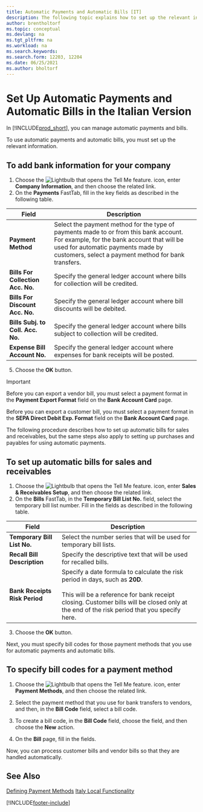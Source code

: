 ```yaml
---
title: Automatic Payments and Automatic Bills [IT]
description: The following topic explains how to set up the relevant information in Business Central to manage automatic payments and bills.
author: brentholtorf
ms.topic: conceptual
ms.devlang: na
ms.tgt_pltfrm: na
ms.workload: na
ms.search.keywords:
ms.search.form: 12203, 12204
ms.date: 06/25/2021
ms.author: bholtorf
---
```

# Set Up Automatic Payments and Automatic Bills in the Italian Version
In [!INCLUDE[prod_short](../../includes/prod_short.md)], you can manage automatic payments and bills.  

To use automatic payments and automatic bills, you must set up the relevant information.  

## To add bank information for your company  

1.  Choose the ![Lightbulb that opens the Tell Me feature.](../../media/ui-search/search_small.png "Tell me what you want to do") icon, enter **Company Information**, and then choose the related link.  
2.  On the **Payments** FastTab, fill in the key fields as described in the following table.  

|Field|Description|  
|------------------------------------|---------------------------------------|  
|**Payment Method**|Select the payment method for the type of payments made to or from this bank account. For example, for the bank account that will be used for automatic payments made by customers, select a payment method for bank transfers.|  
|**Bills For Collection Acc. No.**|Specify the general ledger account where bills for collection will be credited.|  
|**Bills For Discount Acc. No.**|Specify the general ledger account where bill discounts will be debited.|  
|**Bills Subj. to Coll. Acc. No.**|Specify the general ledger account where bills subject to collection will be credited.|  
|**Expense Bill Account No.**|Specify the general ledger account where expenses for bank receipts will be posted.|  

5.  Choose the **OK** button.  

> [!IMPORTANT]  
>  Before you can export a vendor bill, you must select a payment format in the **Payment Export Format** field on the **Bank Account Card** page.  
>   
>  Before you can export a customer bill, you must select a payment format in the **SEPA Direct Debit Exp. Format** field on the **Bank Account Card** page.  

The following procedure describes how to set up automatic bills for sales and receivables, but the same steps also apply to setting up purchases and payables for using automatic payments.  

## To set up automatic bills for sales and receivables  

1.  Choose the ![Lightbulb that opens the Tell Me feature.](../../media/ui-search/search_small.png "Tell me what you want to do") icon, enter **Sales & Receivables Setup**, and then choose the related link.  
2.  On the **Bills** FastTab, in the **Temporary Bill List No.** field, select the temporary bill list number. Fill in the fields as described in the following table.  

|Field|Description|  
|---------------------------------|---------------------------------------|  
|**Temporary Bill List No.**|Select the number series that will be used for temporary bill lists.|  
|**Recall Bill Description**|Specify the descriptive text that will be used for recalled bills.|  
|**Bank Receipts Risk Period**|Specify a date formula to calculate the risk period in days, such as **20D**.<br /><br /> This will be a reference for bank receipt closing. Customer bills will be closed only at the end of the risk period that you specify here.|  

3.  Choose the **OK** button.  

 Next, you must specify bill codes for those payment methods that you use for automatic payments and automatic bills.  

## To specify bill codes for a payment method  

1.  Choose the ![Lightbulb that opens the Tell Me feature.](../../media/ui-search/search_small.png "Tell me what you want to do") icon, enter **Payment Methods**, and then choose the related link.  
2.  Select the payment method that you use for bank transfers to vendors, and then, in the **Bill Code** field, select a bill code.  

1.  To create a bill code, in the **Bill Code** field, choose the field, and then choose the **New** action.  
2.  On the **Bill** page, fill in the fields.

Now, you can process customer bills and vendor bills so that they are handled automatically.  

## See Also  
 [Defining Payment Methods](../../finance-payment-methods.md) 
  [Italy Local Functionality](italy-local-functionality.md)


[!INCLUDE[footer-include](../../includes/footer-banner.md)]